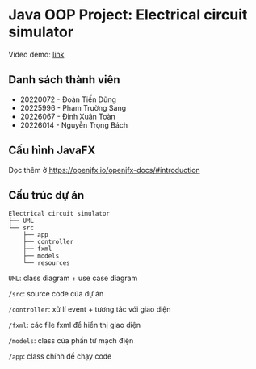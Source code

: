 # Java OOP Project: Electrical circuit simulator

Video demo: [link](https://drive.google.com/file/d/11A362De3suebQJKuQ4NbDIQ-95U3rnX-/view)

## Danh sách thành viên

- 20220072 - Đoàn Tiến Dũng
- 20225996 - Phạm Trường Sang
- 20226067 - Đinh Xuân Toàn
- 20226014 - Nguyễn Trọng Bách


## Cấu hình JavaFX

Đọc thêm ở https://openjfx.io/openjfx-docs/#introduction

## Cấu trúc dự án

```
Electrical circuit simulator
├── UML
└── src
    ├── app
    ├── controller
    ├── fxml
    ├── models
    └── resources

```

`UML`: class diagram + use case diagram

`/src`: source code của dự án

`/controller`: xử lí event + tương tác với giao diện

`/fxml`: các file fxml để hiển thị giao diện

`/models`: class của phần tử mạch điện

`/app`: class chính để chạy code
